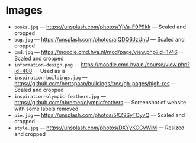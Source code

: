 # Images

*   `books.jpg`
    — <https://unsplash.com/photos/YjVa-F9P9kk>
    — Scaled and cropped
*   `bug.jpg`
    — <https://unsplash.com/photos/aIQDQ6JzUnU>
    — Scaled and cropped
*   `cmd.jpg`
    — <https://moodle.cmd.hva.nl/mod/page/view.php?id=1746>
    — Scaled and cropped
*   `information-design.png`
    — <https://moodle.cmd.hva.nl/course/view.php?id=408>
    — Used as is
*   `inspiration-buildings.jpg`
    — <https://github.com/bertspaan/buildings/tree/gh-pages/high-res>
    — Scaled and cropped
*   `inspiration-olympic-feathers.jpg`
    — <https://github.com/nbremer/olympicfeathers>
    — Screenshot of website with some labels removed
*   `pie.jpg`
    — <https://unsplash.com/photos/5XZ2SyTOyvQ>
    — Scaled and cropped
*   `style.jpg`
    — <https://unsplash.com/photos/DXYyKCCvWiM>
    — Resized and cropped
